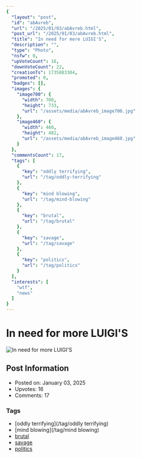 ```yaml
---
{
  "layout": "post",
  "id": "abAvreb",
  "url": "/2025/01/03/abAvreb.html",
  "post_url": "/2025/01/03/abAvreb.html",
  "title": "In need for more LUIGI'S",
  "description": "",
  "type": "Photo",
  "nsfw": 0,
  "upVoteCount": 16,
  "downVoteCount": 22,
  "creationTs": 1735883304,
  "promoted": 0,
  "badges": [],
  "images": {
    "image700": {
      "width": 700,
      "height": 733,
      "url": "/assets/media/abAvreb_image700.jpg"
    },
    "image460": {
      "width": 460,
      "height": 482,
      "url": "/assets/media/abAvreb_image460.jpg"
    }
  },
  "commentsCount": 17,
  "tags": [
    {
      "key": "oddly terrifying",
      "url": "/tag/oddly-terrifying"
    },
    {
      "key": "mind blowing",
      "url": "/tag/mind-blowing"
    },
    {
      "key": "brutal",
      "url": "/tag/brutal"
    },
    {
      "key": "savage",
      "url": "/tag/savage"
    },
    {
      "key": "politics",
      "url": "/tag/politics"
    }
  ],
  "interests": [
    "wtf",
    "news"
  ]
}
---
```


# In need for more LUIGI'S

![In need for more LUIGI'S](/assets/media/abAvreb_image700.jpg)

## Post Information

- Posted on: January 03, 2025
- Upvotes: 16
- Comments: 17

### Tags

- [oddly terrifying](/tag/oddly terrifying)
- [mind blowing](/tag/mind blowing)
- [brutal](/tag/brutal)
- [savage](/tag/savage)
- [politics](/tag/politics)
